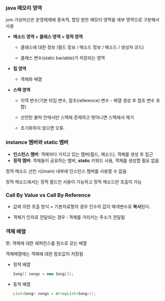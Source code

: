 ### java 메모리 영역

jvm 가상머신은 운영체제에 종속적, 할당 받은 메모리 영역을 세부 영역으로 구분해서 사용

- **메소드 영역 = 클래스 영역 = 정적 영역**

  + 클래스에 대한 정보 (필드 정보 / 메소드 정보 / 메소드 / 생성자 코드)

  + 클래스 변수(static bariable)가 저장되는 영역

- **힙 영역** 

  * 객체와 배열

- **스택 영역** 

  * 지역 변수(기본 타입 변수, 참조(reference) 변수 - 배열 생성 후 참조 변수 포함)

  * 선언된 블럭 안에서만 스택에 존재하고 벗어나면 스택에서 제거

  * 초기화하지 않으면 오류.



### instance 멤버와 static 멤버

- **인스턴스 멤버**: 객체마다 가지고 있는 멤버(필드, 메소드), 객체를 생성 후 접근
- **정적 멤버**: 객체들이 공유하는 멤버, **static** 키워드 사용, 객체를 생성할 필요 없음

정적 메소드 선언 시(main) 내부에 인스턴스 멤버를 사용할 수 없음

정적 메소드에서는 정적 필드만 사용이 가능하고 정적 메소드만 호출이 가능



### Call By Value vs Call By Reference

- 값에 의한 호출 방식 = 기본자료형의 경우 인수의 값이 매개변수로 **복사**된다.

- 객체가 인자로 전달되는 경우 : 객체를 가리키는 주소가 전달됨



### 객체 배열

뜻: 객체에 대한 레퍼런스를 원소로 갖는 배열

객체배열에는 객체에 대한 참조값이 저장됨

- 정적 배열 

  ```java
  Song[] songs = new Song[3];
  ```

- 동적 배열

  ```java
  List<Song> songs = ArrayList<Song>();
  ```